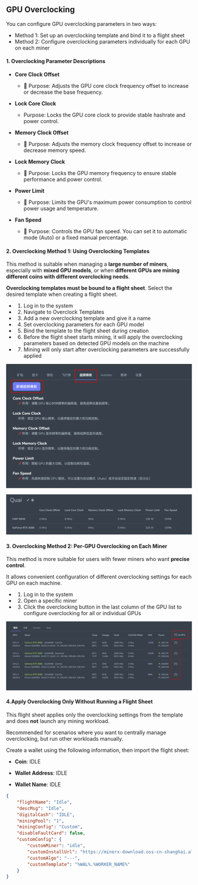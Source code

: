 ## GPU Overclocking

You can configure GPU overclocking parameters in two ways:

- Method 1: Set up an overclocking template and bind it to a flight sheet
- Method 2: Configure overclocking parameters individually for each GPU on each miner



#### 1. Overclocking Parameter Descriptions

- **Core Clock Offset**
  - 📌 Purpose: Adjusts the GPU core clock frequency offset to increase or decrease the base frequency.

- **Lock Core Clock**
  - Purpose: Locks the GPU core clock to provide stable hashrate and power control.

- **Memory Clock Offset**
  - 📌 Purpose: Adjusts the memory clock frequency offset to increase or decrease memory speed.

- **Lock Memory Clock**
  - 📌 Purpose: Locks the GPU memory frequency to ensure stable performance and power control.

- **Power Limit**
  - 📌 Purpose: Limits the GPU's maximum power consumption to control power usage and temperature.

- **Fan Speed**
  - 📌 Purpose: Controls the GPU fan speed. You can set it to automatic mode (Auto) or a fixed manual percentage.



#### 2. Overclocking Method 1: Using Overclocking Templates

This method is suitable when managing a **large number of miners**, especially with **mixed GPU models**, or when **different GPUs are mining different coins with different overclocking needs**.

**Overclocking templates must be bound to a flight sheet**. Select the desired template when creating a flight sheet.

- 1. Log in to the system

- 2. Navigate to Overclock Templates

- 3. Add a new overclocking template and give it a name

- 4. Set overclocking parameters for each GPU model

- 5. Bind the template to the flight sheet during creation

- 6. Before the flight sheet starts mining, it will apply the overclocking parameters based on detected GPU models on the machine

- 7. Mining will only start after overclocking parameters are successfully applied



![image-20250403143945448](../images/image-20250403143945448.png)



![image-20250403144954219](../images/image-20250403144954219.png)



#### 3. Overclocking Method 2: Per-GPU Overclocking on Each Miner

This method is more suitable for users with fewer miners who want **precise control**.

It allows convenient configuration of different overclocking settings for each GPU on each machine.

- 1. Log in to the system
- 2. Open a specific miner
- 3. Click the overclocking button in the last column of the GPU list to configure overclocking for all or individual GPUs



![image-20250403145241066](../images/image-20250403145241066.png)



#### 4.Apply Overclocking Only Without Running a Flight Sheet

This flight sheet applies only the overclocking settings from the template and does **not** launch any mining workload.

Recommended for scenarios where you want to centrally manage overclocking, but run other workloads manually.

Create a wallet using the following information, then import the flight sheet:

- **Coin**: IDLE

- **Wallet Address**: IDLE

- **Wallet Name**: IDLE

```json
{
    "flightName": "Idle",
    "descMsg": "Idle",
    "digitalCash": "IDLE",
    "miningPool": "1",
    "miningConfig": "Custom",
    "disableFaultCard": false,
    "customConfig": {
        "customMiner": "idle",
        "customInstallUrl": "https://minerx-download.oss-cn-shanghai.aliyuncs.com/idle/idle-1.0.2.tar.gz",
        "customAlgo": "---",
        "customTemplate": "%WAL%.%WORKER_NAME%"
    }
}
```


